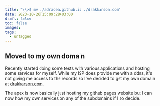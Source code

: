 ```yaml
---
title: "\\>$ mv ./adracea.github.io ./drakkarson.com"
date: 2023-10-26T15:09:28+03:00
draft: false
toc: false
images:
tags:
  - untagged
---
```


## Moved to my own domain

Recently started doing some tests with various applications and hosting some services for myself. While my ISP does provide me with a ddns, it's not giving me access to the records so I've decided to get my own domain at [drakkarson.com](drakkarson.com).

The apex is now basically just hosting my github pages website but I can now how my own services on any of the subdomains if I so decide.